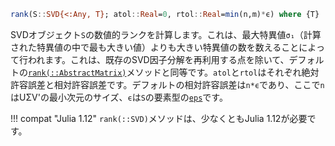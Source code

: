 ```julia
rank(S::SVD{<:Any, T}; atol::Real=0, rtol::Real=min(n,m)*ϵ) where {T}
```

SVDオブジェクト`S`の数値的ランクを計算します。これは、最大特異値`σ₁`（計算された特異値の中で最も大きい値）よりも大きい特異値の数を数えることによって行われます。これは、既存のSVD因子分解を再利用する点を除いて、デフォルトの[`rank(::AbstractMatrix)`](@ref)メソッドと同等です。`atol`と`rtol`はそれぞれ絶対許容誤差と相対許容誤差です。デフォルトの相対許容誤差は`n*ϵ`であり、ここで`n`はUΣV'の最小次元のサイズ、`ϵ`は`S`の要素型の[`eps`](@ref)です。

!!! compat "Julia 1.12"
    `rank(::SVD)`メソッドは、少なくともJulia 1.12が必要です。

